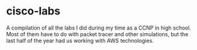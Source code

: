 # cisco-labs
A compilation of all the labs I did during my time as a CCNP in high school.
Most of them have to do with packet tracer and other simulations, but the last half of the year had us working with AWS technologies.
